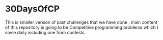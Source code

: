 # 30DaysOfCP
This is smaller version of past challenges that we have done , main content of this repository is going to be Competitive programming problems which I sovle daily including one from contests.
